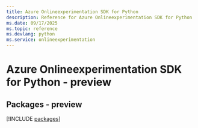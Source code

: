 ```yaml
---
title: Azure Onlineexperimentation SDK for Python
description: Reference for Azure Onlineexperimentation SDK for Python
ms.date: 09/17/2025
ms.topic: reference
ms.devlang: python
ms.service: onlineexperimentation
---
```

# Azure Onlineexperimentation SDK for Python - preview
## Packages - preview
[!INCLUDE [packages](onlineexperimentation-index.md)]